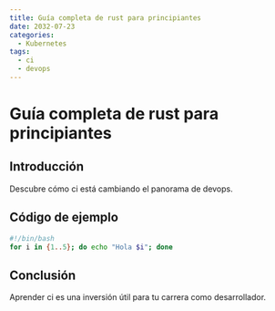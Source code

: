 ```yaml
---
title: Guía completa de rust para principiantes
date: 2032-07-23
categories:
  - Kubernetes
tags:
  - ci
  - devops
---
```


# Guía completa de rust para principiantes

## Introducción

Descubre cómo ci está cambiando el panorama de devops.

## Código de ejemplo

```bash
#!/bin/bash
for i in {1..5}; do echo "Hola $i"; done
```

## Conclusión

Aprender ci es una inversión útil para tu carrera como desarrollador.